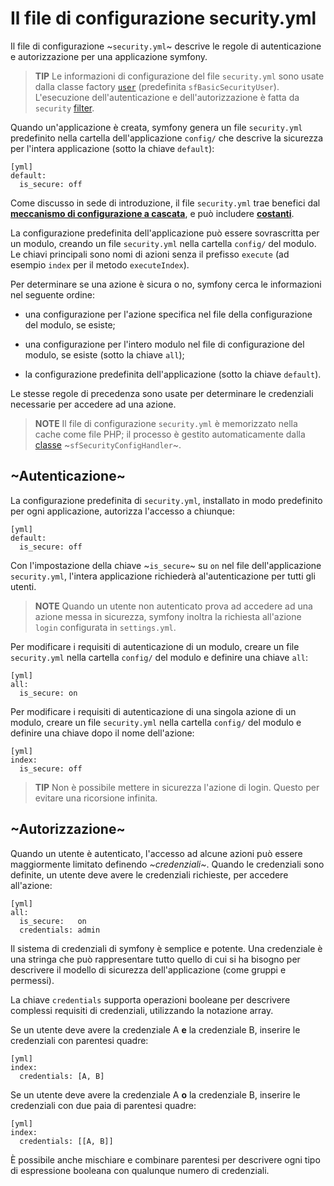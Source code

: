 Il file di configurazione security.yml
======================================

Il file di configurazione ~`security.yml`~ descrive le regole di autenticazione
e autorizzazione per una applicazione symfony.

>**TIP**
>Le informazioni di configurazione del file `security.yml` sono usate dalla
>classe factory [`user`](05-Factories#chapter_05_user) (predefinita `sfBasicSecurityUser`).
> L'esecuzione dell'autenticazione e dell'autorizzazione è
>fatta da `security` [filter](12-Filters#chapter_12_sicurezza).

Quando un'applicazione è creata, symfony genera un file `security.yml`
predefinito nella cartella dell'applicazione `config/` che descrive la sicurezza per
l'intera applicazione (sotto la chiave `default`):

    [yml]
    default:
      is_secure: off

Come discusso in sede di introduzione, il file `security.yml` trae benefici dal
 [**meccanismo di configurazione a cascata**](03-Configuration-Files-Principles#chapter_03_configurazione_a_cascata),
e può includere [**costanti**](03-Configuration-Files-Principles#chapter_03_costanti).

La configurazione predefinita dell'applicazione può essere sovrascritta per un modulo,
creando un file `security.yml` nella cartella `config/` del modulo. Le
chiavi principali sono nomi di azioni senza il prefisso `execute` (ad esempio `index`
 per il metodo `executeIndex`).

Per determinare se una azione è sicura o no, symfony cerca le informazioni
nel seguente ordine:

  * una configurazione per l'azione specifica nel file della configurazione del modulo,
    se esiste;

  * una configurazione per l'intero modulo nel file di configurazione del modulo,
    se esiste (sotto la chiave `all`);

  * la configurazione predefinita dell'applicazione (sotto la chiave `default`).

Le stesse regole di precedenza sono usate per determinare le credenziali necessarie per
accedere ad una azione.

>**NOTE**
>Il file di configurazione `security.yml` è memorizzato nella cache come file PHP; il
>processo è gestito automaticamente dalla [classe](#chapter_14_config_handlers_yml)
>~`sfSecurityConfigHandler`~.

~Autenticazione~
----------------

La configurazione predefinita di `security.yml`, installato in modo predefinito per ogni
applicazione, autorizza l'accesso a chiunque:

    [yml]
    default:
      is_secure: off

Con l'impostazione della chiave ~`is_secure`~ su `on` nel file dell'applicazione
 `security.yml`, l'intera applicazione richiederà al'autenticazione per tutti gli utenti.

>**NOTE**
>Quando un utente non autenticato prova ad accedere ad una azione messa in sicurezza, symfony
>inoltra la richiesta all'azione `login` configurata in `settings.yml`.

Per modificare i requisiti di autenticazione di un modulo, creare un file `security.yml`
nella cartella `config/` del modulo e definire una chiave `all`:

    [yml]
    all:
      is_secure: on

Per modificare i requisiti di autenticazione di una singola azione di un modulo, creare
un file `security.yml` nella cartella `config/` del modulo e definire una
chiave dopo il nome dell'azione:

    [yml]
    index:
      is_secure: off

>**TIP**
>Non è possibile mettere in sicurezza l'azione di login. Questo per evitare una ricorsione
>infinita.

~Autorizzazione~
----------------

Quando un utente è autenticato, l'accesso ad alcune azioni può essere maggiormente
limitato definendo *~credenziali~*. Quando le credenziali sono definite, un utente
deve avere le credenziali richieste, per accedere all'azione:

    [yml]
    all:
      is_secure:   on
      credentials: admin

Il sistema di credenziali di symfony è semplice e potente. Una credenziale è una
stringa che può rappresentare tutto quello di cui si ha bisogno per descrivere il modello
di sicurezza dell'applicazione (come gruppi e permessi).

La chiave `credentials` supporta operazioni booleane per descrivere complessi 
requisiti di credenziali, utilizzando la notazione array.

Se un utente deve avere la credenziale A **e** la credenziale B, inserire le
credenziali con parentesi quadre:

    [yml]
    index:
      credentials: [A, B]

Se un utente deve avere la credenziale A **o** la credenziale B, inserire le
credenziali con due paia di parentesi quadre:

    [yml]
    index:
      credentials: [[A, B]]

È possibile anche mischiare e combinare parentesi per descrivere ogni tipo di espressione booleana
con qualunque numero di credenziali.
